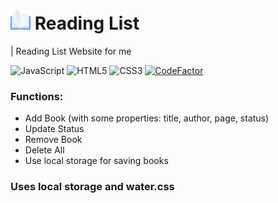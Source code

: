 # ![logo](./icons/icon32.png) Reading List

| Reading List Website for me

![JavaScript](https://img.shields.io/badge/javascript-%23323330.svg?style=for-the-badge&logo=javascript&logoColor=%23F7DF1E)
![HTML5](https://img.shields.io/badge/html5-%23E34F26.svg?style=for-the-badge&logo=html5&logoColor=white)
![CSS3](https://img.shields.io/badge/css3-%231572B6.svg?style=for-the-badge&logo=css3&logoColor=white)
[![CodeFactor](https://www.codefactor.io/repository/github/lucifer25x/reading-list/badge/main)](https://www.codefactor.io/repository/github/lucifer25x/reading-list/overview/main)

### Functions:
* Add Book (with some properties: title, author, page, status)
* Update Status
* Remove Book
* Delete All
* Use local storage for saving books

### Uses local storage and water.css
